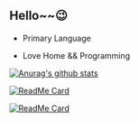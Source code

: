 Hello~~😉
-

- Primary Language <img src="https://upload.wikimedia.org/wikipedia/commons/c/c3/Python-logo-notext.svg" width="15px" height="15px"/> <img src="https://www.vectorlogo.zone/logos/java/java-icon.svg" width="15px" height="15px"/>

- Love Home && Programming

[![Anurag's github stats](https://github-readme-stats.vercel.app/api?username=LuomingXu&count_private=true&show_icons=true&theme=algolia)](https://github.com/anuraghazra/github-readme-stats)

[![ReadMe Card](https://github-readme-stats.vercel.app/api/pin/?username=LuomingXu&repo=selfusepy&theme=omni)](https://github.com/LuomingXu/selfusepy)

[![ReadMe Card](https://github-readme-stats.vercel.app/api/pin/?username=LuomingXuOrg&repo=JavaUtil&theme=omni)](https://github.com/LuomingXuOrg/JavaUtil)

